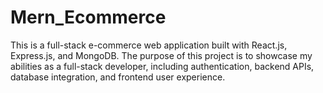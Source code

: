 # Mern_Ecommerce
This is a full-stack e-commerce web application built with React.js, Express.js, and MongoDB. The purpose of this project is to showcase my abilities as a full-stack developer, including authentication, backend APIs, database integration, and frontend user experience.
